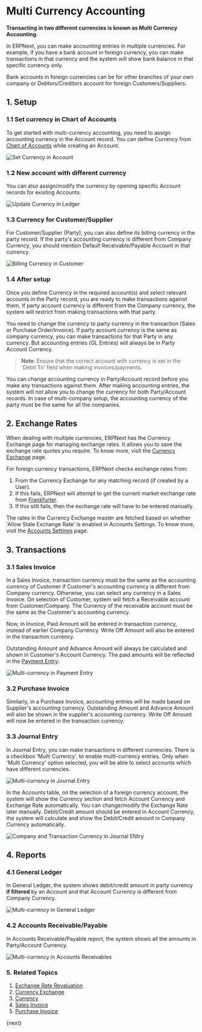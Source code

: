 <!-- add-breadcrumbs -->
# Multi Currency Accounting

**Transacting in two different currencies is known as Multi Currency Accounting.**

In ERPNext, you can make accounting entries in multiple currencies. For example, if you have a bank account in foreign currency, you can make transactions in that currency and the system will show bank balance in that specific currency only.

Bank accounts in foreign currencies can be for other branches of your own company or Debtors/Creditors account for foreign Customers/Suppliers.

## 1. Setup
### 1.1 Set currency in Chart of Accounts
To get started with multi-currency accounting, you need to assign accounting currency in the Account record. You can define Currency from [Chart of Accounts](/docs/v13/user/manual/en/accounts/chart-of-accounts) while creating an Account.

![Set Currency in Account](/docs/v13/assets/img/accounts/set-default-currency-in-ledger.png)

### 1.2 New account with different currency
You can also assign/modify the currency by opening specific Account records for existing Accounts.

![Update Currency in Ledger](/docs/v13/assets/img/accounts/update-currency-in-ledger.png)

### 1.3 Currency for Customer/Supplier
For Customer/Supplier (Party), you can also define its billing currency in the party record. If the party's accounting currency is different from Company Currency, you should mention Default Receivable/Payable Account in that currency.

![Billing Currency in Customer](/docs/v13/assets/img/accounts/customer-billing-currency.png)

### 1.4 After setup
Once you define Currency in the required account(s) and select relevant accounts in the Party record, you are ready to make transactions against them. If party account currency is different from the Company currency, the system will restrict from making transactions with that party.

You need to change the currency to party currency in the transaction (Sales or Purchase Order/Invoice). If party account currency is the same as company currency, you can make transactions for that Party in any currency. But accounting entries (GL Entries) will always be in Party Account Currency.

> **Note**: Ensure that the correct account with currency is set in the 'Debit To' field when making invoices/payments.

You can change accounting currency in Party/Account record before you make any transactions against them. After making accounting entries, the system will not allow you to change the currency for both Party/Account records. In case of multi-company setup, the accounting currency of the party must be the same for all the companies.

## 2. Exchange Rates
When dealing with multiple currencies, ERPNext has the Currency Exchange page for managing exchange rates. It allows you to save the exchange rate quotes you require. To know more, visit the [Currency Exchange](/docs/v13/user/manual/en/accounts/currency-exchange) page.

For foreign currency transactions, ERPNext checks exchange rates from:

1. From the Currency Exchange for any matching record (if created by a User).
1. If this fails, ERPNext will attempt to get the current market exchange rate from [Frankfurter](https://www.frankfurter.app).
1. If this still fails, then the exchange rate will have to be entered manually.

The rates in the Currency Exchange master are fetched based on whether 'Allow Stale Exchange Rate' is enabled in Accounts Settings. To know more, visit the [Accounts Settings](/docs/v13/user/manual/en/accounts/accounts-settings) page.

## 3. Transactions

### 3.1 Sales Invoice

In a Sales Invoice, transaction currency must be the same as the accounting currency of Customer if Customer's accounting currency is different from Company currency. Otherwise, you can select any currency in a Sales Invoice. On selection of Customer, system will fetch a Receivable account from Customer/Company. The Currency of the receivable account must be the same as the Customer's accounting currency.

Now, in Invoice, Paid Amount will be entered in transaction currency, instead of earlier Company Currency. Write Off Amount will also be entered in the transaction currency.

Outstanding Amount and Advance Amount will always be calculated and shown in Customer's Account Currency. The paid amounts will be reflected in the [Payment Entry](/docs/v13/user/manual/en/accounts/payment-entry):

![Multi-currency in Payment Entry](/docs/v13/assets/img/accounts/multi-currency-in-payment-entry.png)

### 3.2 Purchase Invoice

Similarly, in a Purchase Invoice, accounting entries will be made based on Supplier's accounting currency. Outstanding Amount and Advance Amount will also be shown in the supplier's accounting currency. Write Off Amount will now be entered in the transaction currency.

### 3.3 Journal Entry

In Journal Entry, you can make transactions in different currencies. There is a checkbox 'Multi Currency', to enable multi-currency entries. Only when 'Multi Currency' option selected, you will be able to select accounts which have different currencies.

![Multi-currency in Journal Entry](/docs/v13/assets/img/accounts/multi-currency-journal-entry.png)

In the Accounts table, on the selection of a foreign currency account, the system will show the Currency section and fetch Account Currency and Exchange Rate automatically. You can change/modify the Exchange Rate later manually. Debit/Credit amount should be entered in Account Currency, the system will calculate and show the Debit/Credit amount in Company Currency automatically.

![Company and Transaction Currency in Journal ENtry](/docs/v13/assets/img/accounts/company-and-transaction-currency-in-journal-entry.png)

## 4. Reports

### 4.1 General Ledger

In General Ledger, the system shows debit/credit amount in party currency **if filtered** by an Account and that Account Currency is different from Company Currency.

![Multi-currency in General Ledger](/docs/v13/assets/img/accounts/multi-currency-in-general-ledger.png)

### 4.2 Accounts Receivable/Payable

In Accounts Receivable/Payable report, the system shows all the amounts in Party/Account Currency.

![Multi-currency in Accounts Receivables](/docs/v13/assets/img/accounts/multi-currency-in-accounts-receivable.png)

### 5. Related Topics
1. [Exchange Rate Revaluation](/docs/v13/user/manual/en/accounts/exchange-rate-revaluation)
1. [Currency Exchange](/docs/v13/user/manual/en/accounts/currency-exchange)
1. [Currency](/docs/v13/user/manual/en/accounts/currency)
1. [Sales Invoice](/docs/v13/user/manual/en/accounts/sales-invoice)
1. [Purchase Invoice](/docs/v13/user/manual/en/accounts/purchase-invoice)

{next}
